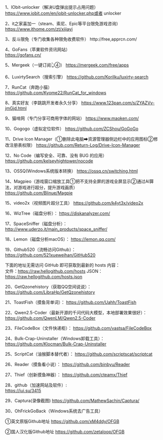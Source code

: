 1、lObit-unlocker（解决U盘弹出提示占用问题）https://www.iobit.com/en/iobit-unlocker.php或者
unlocker

2、it之家喜加一（steam、索尼、Epic等平台限免游戏咨询）      
https://www.ithome.com/zt/xijiayi                       
                                                      
3、反斗限免（专门收集各种限免收费软件）
http://free,apprcn.com/

4、GoFans（苹果软件资讯网站）                           
https://gofans.cn/

5、Mergeek（一键订阅👆④）
https://mergeek.com/free/apps

6、LuxirtySearch（搜索引擎）
https://github.com/Korilku/luxirty-search
                                                    
7、RunCat（奔跑小猫）                                 
https://github.com/Kyome22/RunCat_for_windows
                                                        
8、真实好友（李跳跳开发者永久分享）
https://www.123pan.com/s/ZYAZVv-jmGjd.html

9、猫啃网（专门分享可商用字体的网站）
https://www.maoken.com/

10、Gogogo（虚拟定位软件）
https://github.com/ZCShou/GoGoGo

11、Drive Icon Manager（①删除此电脑➡资源管理器侧边栏中的应用图标②修改注册表权限）
https://github.com/Return-Log/Drive-Icon-Manager

12、No Code（编写安全、可靠、没有 BUG 的应用）
https://github.com/kelseyhightower/nocode

13、OSSQ(Windows系统版本转换）
https://ossq.cn/switching.html
                                                       
14、Magpieo（游戏窗口缩放工具①把不支持全屏的游戏全屏显示②通过AI算法，对游戏进行超分，提升游戏画质）                    
https://github.com/Blinue/Magpie
                                                    
15、video2x（视频图片超分工具）
https://github.com/k4yt3x/video2x

16、WizTree（磁盘分析）： 
https://diskanalyzer.com/

17、SpaceSniffer（磁盘分析）： http://www.uderzo.it/main_products/space_sniffer/

18、Lemon（磁盘分析macOS）：
https://lemon.qq.com/

19、Github520（流畅访问Github）：                            https://github.com/521xueweihan/GitHub520

下面的地址无需访问 GitHub 即可获取到最新的
hosts 内容：                                            
文件：https://raw.hellogithub.com/hosts 
JSON：https://raw.hellogithub.com/hosts.json

20、GetQzonehistory（获取QQ空间说说）： https://github.com/LibraHp/GetQzonehistory

21、ToastFish（摸鱼背单词）： https://github.com/Uahh/ToastFish

22、Qwen2.5-Coder（最新开源的千问代码大模型，本地部署效果很好）：
https://github.com/QwenLM/Qwen2.5-Coder

23、FileCodeBox（文件快递柜）： https://github.com/vastsa/FileCodeBox

24、Bulk-Crap-Uninstaller（Windows卸载工具）： https://github.com/Klocman/Bulk-Crap-Uninstaller

25、ScriptCat（油猴脚本替代者）： https://github.com/scriptscat/scriptcat

26、Reader（摸鱼看小说）： 
https://github.com/binbyu/Reader

27、Thief（创新摸鱼神器）： 
https://github.com/cteamx/Thief

28、github（加速网站及软件）:                            
https://iui.su/3415

29、Captura(录像截图)
https://github.com/MathewSachin/Captura/

30、OhFrickGoBack（Windows系统去广告工具）       

①英文原版Github地址
https://github.com/xM4ddy/OFGB       

②国人汉化版Github地址 
https://github.com/zetaloop/OFGB






















